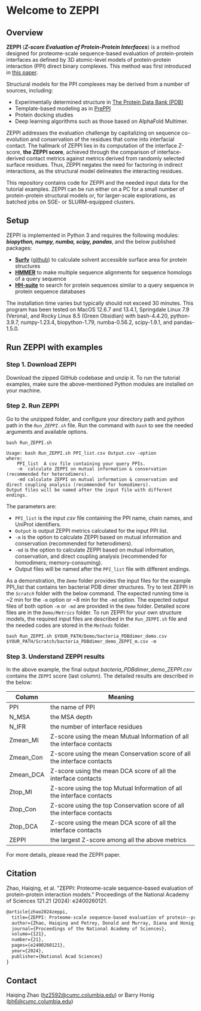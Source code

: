 # Welcome to ZEPPI 
## Overview

**ZEPPI** (***Z-score Evaluation of Protein-Protein Interfaces***) is a method designed for proteome-scale sequence-based evaluation of protein-protein interfaces as defined by 3D atomic-level models of protein-protein interaction (PPI) direct binary complexes. This method was first introduced in [this paper](https://www.pnas.org/doi/abs/10.1073/pnas.2400260121). 

Structural models for the PPI complexes may be derived from a number of sources, including:

- Experimentally determined structure in [The Protein Data Bank (PDB)](https://www.rcsb.org)
- Template-based modeling as in [PrePPI](https://honiglab.c2b2.columbia.edu/PrePPI/)
- Protein docking studies
- Deep learning algorithms such as those based on AlphaFold Multimer. 

ZEPPI addresses the evaluation challenge by capitalizing on sequence co-evolution and conservation of the residues that come into interfacial contact. The hallmark of ZEPPI lies in its computation of the interface Z-score, **the ZEPPI score**, achieved through the comparison of interface-derived contact metrics against metrics derived from randomly selected surface residues. Thus, ZEPPI negates the need for factoring in indirect interactions, as the structural model delineates the interacting residues.

This repository contains code for ZEPPI and the needed input data for the tutorial examples. ZEPPI can be run either on a PC for a small number of protein-protein structural models or, for larger-scale explorations, as batched jobs on SGE- or SLURM-equipped clusters.

## Setup
ZEPPI is implemented in Python 3 and requires the following modules: ***biopython, numpy, numba, scipy, pandas***, and the below published packages:

- [**Surfv**](https://honig.c2b2.columbia.edu/surface-algorithms) ([github](https://github.com/honig-lab/SURFace-Algorithms)) to calculate solvent accessible surface area for protein structures
- [**HMMER**](http://hmmer.org/) to make multiple sequence alignments for sequence homologs of a query sequence
- [**HH-suite**](https://vogdb.org/research/hh-suite) to search for protein sequences similar to a query sequence in protein sequence databases

The installation time varies but typically should not exceed 30 minutes. This program has been tested on MacOS 12.6.7 and 13.4.1, Springdale Linux 7.9 (Verona), and Rocky Linux 8.5 (Green Obsidian) with bash-4.4.20, python-3.9.7, numpy-1.23.4, biopython-1.79, numba-0.56.2, scipy-1.9.1, and pandas-1.5.0.


## Run ZEPPI with examples

### Step 1. Download ZEPPI

Download the zipped GitHub codebase and unzip it. To run the tutorial examples, make sure the above-mentioned Python modules are installed on your machine.


### Step 2. Run ZEPPI
Go to the unzipped folder, and configure your directory path and python path in the *`Run_ZEPPI.sh`* file. Run the command with *`bash`* to see the needed arguments and available options.

```properties
bash Run_ZEPPI.sh
```

```properties
Usage: bash Run_ZEPPI.sh PPI_list.csv Output.csv -option
where:
    PPI_list  A csv file containing your query PPIs.
    -m  calculate ZEPPI on mutual information & conservation (recommended for heterodimers).
    -md calculate ZEPPI on mutual information & conservation and direct coupling analysis (recommended for homodimers).
Output files will be named after the input file with different endings.
```
The parameters are:
- `PPI_list`  is the input *csv* file containing the PPI name, chain names, and UniProt identifiers.
- `Output`  is output ZEPPI metrics calculated for the input PPI list.
- `-m`  is the option to calculate ZEPPI based on mutual information and conservation (recommended for heterodimers).
- `-md` is the option to calculate ZEPPI based on mutual information, conservation, and direct coupling analysis (recommended for homodimers; memory-consuming).
- Output files will be named after the `PPI_list` file with different endings.

As a demonstration, the *`Demo`* folder provides the input files for the example PPI_list that contains ten bacterial PDB dimer structures. Try to test ZEPPI in the *`Scratch`* folder with the below command.  The expected running time is ~2 min for the `-m` option or ~8 min for the `-md` option. The expected output files of both option `-m` or `-md` are provided in the *`Demo`* folder. Detailed score files are in the  *`Demo/Metrics`* folder. To run ZEPPI for your own structure models, the required input files are described in the `Run_ZEPPI.sh` file and the needed codes are stored in the *`Methods`* folder.

```properties
bash Run_ZEPPI.sh $YOUR_PATH/Demo/bacteria_PDBdimer_demo.csv $YOUR_PATH/Scratch/bacteria_PDBdimer_demo_ZEPPI_m.csv -m
```

### Step 3. Understand ZEPPI results

In the above example, the final output *bacteria_PDBdimer_demo_ZEPPI.csv* contains the `ZEPPI` score (last column). The detailed results are described in the below:

| Column    | Meaning |
| -------- | ------- |
| PPI  | the name of PPI  |
| N_MSA | the MSA depth   |
| N_IFR | the number of interface residues   |
| Zmean_MI    | Z-score using the mean Mutual Information of all the interface contacts   |
| Zmean_Con   | Z-score using the mean Conservation score of all the interface contacts  |
| Zmean_DCA   | Z-score using the mean DCA score of all the interface contacts  |
| Ztop_MI    | Z-score using the top Mutual Information of all the interface contacts  |
| Ztop_Con   | Z-score using the top Conservation score of all the interface contacts |
| Ztop_DCA   | Z-score using the mean DCA score of all the interface contacts  |
| ZEPPI   | the largest Z-score among all the above metrics  |

For more details, please read the ZEPPI paper. 

## Citation
Zhao, Haiqing, et al. "ZEPPI: Proteome-scale sequence-based evaluation of protein–protein interaction models." Proceedings of the National Academy of Sciences 121.21 (2024): e2400260121.

```latex
@article{zhao2024zeppi,
  title={ZEPPI: Proteome-scale sequence-based evaluation of protein--protein interaction models},
  author={Zhao, Haiqing and Petrey, Donald and Murray, Diana and Honig, Barry},
  journal={Proceedings of the National Academy of Sciences},
  volume={121},
  number={21},
  pages={e2400260121},
  year={2024},
  publisher={National Acad Sciences}
}
```
## Contact

Haiqing Zhao (<hz2592@cumc.columbia.edu>) or Barry Honig (<bh6@cumc.columbia.edu>)


